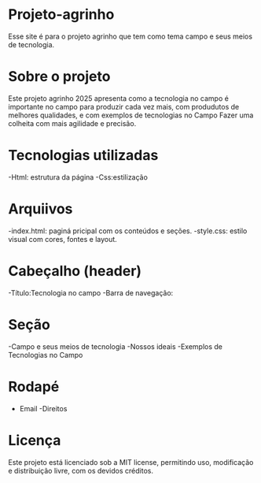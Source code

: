# Projeto-agrinho
Esse site é para o projeto agrinho que tem como tema campo e seus meios de tecnologia.

# Sobre o projeto
 Este projeto agrinho 2025 apresenta como a tecnologia no campo é importante no campo para produzir cada vez mais, com produdutos de melhores qualidades, e com exemplos de tecnologias no Campo Fazer uma colheita com mais agilidade e precisão.  

# Tecnologias utilizadas
-Html: estrutura da página
-Css:estilização

# Arquiivos
-index.html: paginá pricipal com os conteúdos e seções.
-style.css: estilo visual com cores, fontes e layout.

# Cabeçalho (header)
-Título:Tecnologia no campo
-Barra de navegação:

# Seção
-Campo e seus meios de tecnologia 
-Nossos ideais
-Exemplos de Tecnologias no Campo

# Rodapé
- Email
-Direitos

# Licença
Este projeto está licenciado sob a MIT license, permitindo uso, modificação e distribuição livre, com os devidos créditos.
